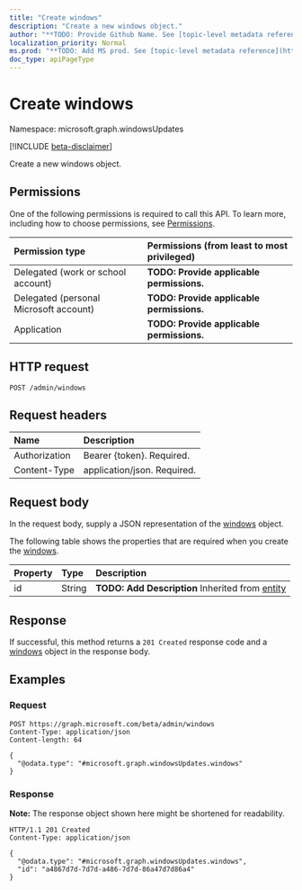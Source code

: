 ```yaml
---
title: "Create windows"
description: "Create a new windows object."
author: "**TODO: Provide Github Name. See [topic-level metadata reference](https://msgo.azurewebsites.net/add/document/guidelines/metadata.html#topic-level-metadata)**"
localization_priority: Normal
ms.prod: "**TODO: Add MS prod. See [topic-level metadata reference](https://msgo.azurewebsites.net/add/document/guidelines/metadata.html#topic-level-metadata)**"
doc_type: apiPageType
---
```


# Create windows
Namespace: microsoft.graph.windowsUpdates

[!INCLUDE [beta-disclaimer](../../includes/beta-disclaimer.md)]

Create a new windows object.

## Permissions
One of the following permissions is required to call this API. To learn more, including how to choose permissions, see [Permissions](/graph/permissions-reference).

|Permission type|Permissions (from least to most privileged)|
|:---|:---|
|Delegated (work or school account)|**TODO: Provide applicable permissions.**|
|Delegated (personal Microsoft account)|**TODO: Provide applicable permissions.**|
|Application|**TODO: Provide applicable permissions.**|

## HTTP request

<!-- {
  "blockType": "ignored"
}
-->
``` http
POST /admin/windows
```

## Request headers
|Name|Description|
|:---|:---|
|Authorization|Bearer {token}. Required.|
|Content-Type|application/json. Required.|

## Request body
In the request body, supply a JSON representation of the [windows](../resources/windowsupdates-windows.md) object.

The following table shows the properties that are required when you create the [windows](../resources/windowsupdates-windows.md).

|Property|Type|Description|
|:---|:---|:---|
|id|String|**TODO: Add Description** Inherited from [entity](../resources/windowsupdates-entity.md)|



## Response

If successful, this method returns a `201 Created` response code and a [windows](../resources/windowsupdates-windows.md) object in the response body.

## Examples

### Request
<!-- {
  "blockType": "request",
  "name": "create_windows_from_"
}
-->
``` http
POST https://graph.microsoft.com/beta/admin/windows
Content-Type: application/json
Content-length: 64

{
  "@odata.type": "#microsoft.graph.windowsUpdates.windows"
}
```


### Response
**Note:** The response object shown here might be shortened for readability.
<!-- {
  "blockType": "response",
  "truncated": true,
  "@odata.type": "microsoft.graph.windowsUpdates.windows"
}
-->
``` http
HTTP/1.1 201 Created
Content-Type: application/json

{
  "@odata.type": "#microsoft.graph.windowsUpdates.windows",
  "id": "a4867d7d-7d7d-a486-7d7d-86a47d7d86a4"
}
```


